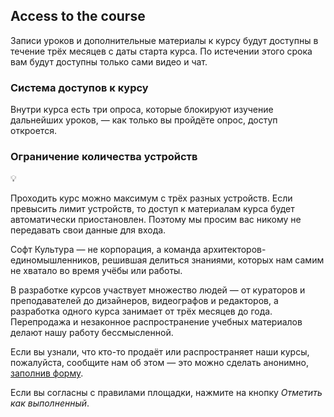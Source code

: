 ## Access to the course

Записи уроков и дополнительные материалы к курсу будут доступны в течение трёх месяцев с даты старта курса. По истечении этого срока вам будут доступны только сами видео и чат.

### Система доступов к курсу

Внутри курса есть три опроса, которые блокируют изучение дальнейших уроков, — как только вы пройдёте опрос, доступ откроется.

### Ограничение количества устройств

💡

Проходить курс можно максимум с трёх разных устройств. Если превысить лимит устройств, то доступ к материалам курса будет автоматически приостановлен. Поэтому мы просим вас никому не передавать свои данные для входа.

Софт Культура — не корпорация, а команда архитекторов-единомышленников, решившая делиться знаниями, которых нам самим не хватало во время учёбы или работы.

В разработке курсов участвует множество людей — от кураторов и преподавателей до дизайнеров, видеографов и редакторов, а разработка одного курса занимает от трёх месяцев до года. Перепродажа и незаконное распространение учебных материалов делают нашу работу бессмысленной.

Если вы узнали, что кто-то продаёт или распространяет наши курсы, пожалуйста, сообщите нам об этом — это можно сделать анонимно, [заполнив форму](https://airtable.com/shriAPzfjHVQuyisF).

Если вы согласны с правилами площадки, нажмите на кнопку *Отметить как выполненный*.